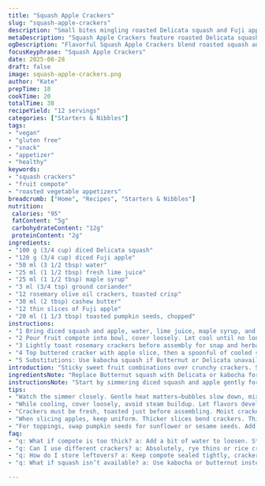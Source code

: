 ```yaml
---
title: "Squash Apple Crackers"
slug: "squash-apple-crackers"
description: "Small bites mingling roasted Delicata squash and Fuji apple. Light syrup textures, warm spice hints from coriander instead of cumin. Spread almond butter on toasted olive oil crackers. Crunch balanced with soft fruit compote and crisp nut topping. Vegan, gluten free, egg free and lactose free appetizer. Simple ingredients upgraded with a touch of citrus and aromatic peel zest. Serve cold or slightly chilled. Storage up to five days refrigerated. Substitutions offered for nuts and crackers to suit allergies or pantry limits."
metaDescription: "Squash Apple Crackers feature roasted Delicata squash and Fuji apple. A vegan, gluten free appetizer with rich flavors."
ogDescription: "Flavorful Squash Apple Crackers blend roasted squash and apple. Perfect as an appetizer, balanced textures with nutty crunch."
focusKeyphrase: "Squash Apple Crackers"
date: 2025-08-28
draft: false
image: squash-apple-crackers.png
author: "Kate"
prepTime: 18
cookTime: 20
totalTime: 38
recipeYield: "12 servings"
categories: ["Starters & Nibbles"]
tags:
- "vegan"
- "gluten free"
- "snack"
- "appetizer"
- "healthy"
keywords:
- "squash crackers"
- "fruit compote"
- "roasted vegetable appetizers"
breadcrumb: ["Home", "Recipes", "Starters & Nibbles"]
nutrition: 
 calories: "95"
 fatContent: "5g"
 carbohydrateContent: "12g"
 proteinContent: "2g"
ingredients:
- "100 g (3/4 cup) diced Delicata squash"
- "120 g (3/4 cup) diced Fuji apple"
- "50 ml (3 1/2 tbsp) water"
- "25 ml (1 1/2 tbsp) fresh lime juice"
- "25 ml (1 1/2 tbsp) maple syrup"
- "3 ml (3/4 tsp) ground coriander"
- "12 rosemary olive oil crackers, toasted crisp"
- "30 ml (2 tbsp) cashew butter"
- "12 thin slices of Fuji apple"
- "20 ml (1 1/3 tbsp) toasted pumpkin seeds, chopped"
instructions:
- "1 Bring diced squash and apple, water, lime juice, maple syrup, and coriander to a rolling simmer in a small saucepan. Season carefully with salt and pepper. Listen for soft bubbling, watch as liquid thickens to glossy syrup—should coat the back of a spoon but not burn. Target a texture like thick jam, about 12-15 minutes but rely on look and touch over clocks."
- "2 Pour fruit compote into bowl, cover loosely. Let cool until no longer hot, about 15 minutes on counter. Refrigerate uncovered or loosely covered until fully cold, ideally 1 hour but minimum 30 minutes. This step firms flavors and texture. Keeps 5 days refrigerated in sealed container."
- "3 Lightly toast rosemary crackers before assembly for snap and herbal glow. Use dry pan or toaster oven. Spread each with a thin, even layer of cashew butter—cashew provides creaminess without overpowering, swap almond or sunflower butter if needed."
- "4 Top buttered cracker with apple slice, then a spoonful of cooled squash-apple compote. Sprinkle pumpkin seeds over to add earthy crunch, a contrast to soft fruit layers. Serve immediately to keep crackers crisp."
- "5 Substitutions: Use kabocha squash if Butternut or Delicata unavailable. For spice, coriander replaces cumin for brightness. Choose rye thin crisps or gluten free rice crackers for different textures. Nut butters interchangeable; sunflower seed butter works for nut allergies. Keep acidity balanced – lime juice can be swapped for lemon but use slightly less."
introduction: "Sticky sweet fruit combinations over crunchy crackers. Squash merges with apples that snap when bitten. Soft jam borders on syrupy from long gentle simmer, not rushed to scorch. Lime juice tugs sharp edges forward, yet mellow warmth comes from coriander’s floral buzz instead of cumin’s earth. The almond butter alternative, cashew butter, adds richness without heavy oiliness. Toasted pumpkin seeds crack like tiny fires beneath fruit layers. No fuss for fridge days after creation. Try topping different crackers to shift textures. Easy swap nuts for seed butters when allergies arise. Experienced palates will detect subtle shifts—the kind that happen when you balance acid and sugar just right. This is appetizer territory, but with concentrated layers of texture and flavor playing in simple ingredients. More than snack but less than meal, shared and savored."
ingredientsNote: "Replace Butternut squash with Delicata or kabocha for subtle flavor shifts and different water content. Delicata cooks faster due to thinner skin and less dense flesh, so reduce simmer by a few minutes to avoid overcooking. Fuji apples chosen for balanced sweetness and firmness; Cortland can exchange but monitor apple texture carefully—softer apples break down faster making compote too mushy if over-simmered. Water amount adjusted slightly to help control final syrup thickness; start less and add if too thick rather than thinning too much. Maple syrup provides natural sweetness but balancing acidity is critical, so lime juice replaces lemon here to impart brighter tang without overwhelming tropical notes. Ground coriander swaps cumin for floral lift, avoid overpowering spice by measuring carefully. Rosemary crackers add aromatic background, substitute gluten free seed crackers if needed—toast before use for enhanced crunch and flavor release. Cashew butter thickens and smooths; almond or sunflower butter works well too, depending on allergies."
instructionsNote: "Start by simmering diced squash and apple gently for a syrupy jam-like consistency. Don’t rush with high heat; scorch risk is real once thickening begins. Stir regularly, scraping bottom to prevent burning. Visual cue: mixture darkens and bubbles slow down, syrup coats spoon heavily. Salt and pepper here to round flavors, adjust carefully. Cooling temp vital; too hot and crackers get soggy, too cold and compote loses spreadability. Best to cool uncovered on counter initially to release steam, then fridge to fully chill and thicken flavor melds. Toast crackers fresh before spreading; stale or moist crackers ruin textural contrast. Use even butter layer to prevent soggy crackers but enough fat to carry flavor. Slice apple garnish thin and uniform for neat stacking; thicker slices bend or break crackers. Spoon compote gently to prevent cracking brittle bases."
tips:
- "Watch the simmer closely. Gentle heat matters—bubbles slow down, mixture thickens, becomes syrupy. A sticky jam feel indicates readiness."
- "While cooling, cover loosely, avoid steam buildup. Let flavors develop; space is key here. Refrigerate uncovered to keep compote’s concentration."
- "Crackers must be fresh, toasted just before assembling. Moist crackers? Forget that crunch. Thick spread of butter too—prevents sogginess."
- "When slicing apples, keep uniform. Thicker slices bend crackers. Thin, firm apples hold better. Check texture for best yield."
- "For toppings, swap pumpkin seeds for sunflower or sesame seeds. Add crunch without nuts. Check compatibility with allergies."
faq:
- "q: What if compote is too thick? a: Add a bit of water to loosen. Stir gently over low heat. Check consistency, adjust as needed."
- "q: Can I use different crackers? a: Absolutely, rye thins or rice crackers work. Just ensure they’re toasted—crunch factor required."
- "q: How do I store leftovers? a: Keep compote sealed tightly, crackers separately. Assemble fresh before serving for ideal crunch."
- "q: What if squash isn’t available? a: Use kabocha or butternut instead. Adjust cooking time for different textures but ensure proper softening."

---
```

